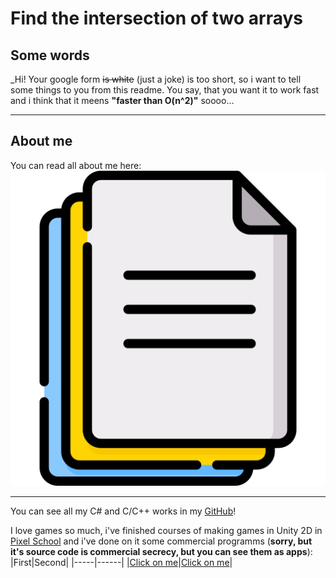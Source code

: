 # Find the intersection of two arrays
## Some words
_Hi! Your google form ~~is white~~ (just a joke) is too short, so i want to tell some things to you from this readme.
You say, that you want it to work fast and i think that it meens __"faster than O(n^2)"__ soooo...

***

## About me
You can read all about me here: [![My resume](UI/documents.png)](https://disk.yandex.ru/i/4b-Gp0VfgeXWqw)
___

You can see all my C# and C/C++ works in my [GitHub](https://github.com/AlekseySmirnovEmpire)!

I love games so much, i've finished courses of making games in Unity 2D in [Pixel School](https://pixel.one/) and i've done on it some commercial programms (__sorry, but it's source code is commercial secrecy, but you can see them as apps__):
|First|Second|
|-----|------|
|[Click on me](https://disk.yandex.ru/d/0fSKNmY_kfbI8A)|[Click on me](https://disk.yandex.ru/d/IA-KOgGXrYXX1A)|
